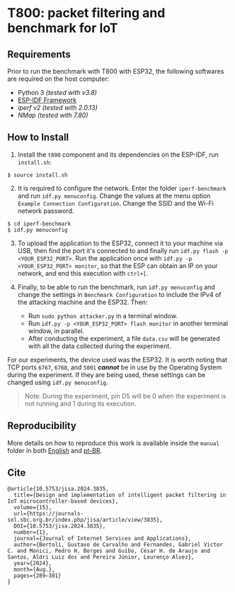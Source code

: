 # T800: packet filtering and benchmark for IoT

## Requirements
Prior to run the benchmark with T800 with ESP32, the following softwares are required on the host computer:
- Python 3 _(tested with v3.8)_
- [ESP-IDF Framework ](https://github.com/espressif/esp-idf)
- *iperf v2* _(tested with 2.0.13)_
- *NMap* _(tested with 7.80)_

## How to Install

1. Install the `t800` component and its dependencies on the ESP-IDF, run `install.sh`:

```
$ source install.sh
```

2. It is required to configure the network. Enter the folder `iperf-benchmark` and run `idf.py menuconfig`. Change the values at the menu option `Example Connection Configuration`. Change the SSID and the Wi-Fi network password.

```
$ cd iperf-benchmark
$ idf.py menuconfig
```

3. To upload the application to the ESP32, connect it to your machine via USB, then find the port it's connected to and finally run `idf.py flash -p <YOUR_ESP32_PORT>`. Run the application once with `idf.py -p <YOUR_ESP32_PORT> monitor`, so that the ESP can obtain an IP on your network, and end this execution with `ctrl+[`.

4. Finally, to be able to run the benchmark, run `idf.py menuconfig` and change the settings in `Benchmark Configuration` to include the IPv4 of the attacking machine and the ESP32. Then:
   * Run `sudo python attacker.py` in a terminal window.
   * Run `idf.py -p <YOUR_ESP32_PORT> flash monitor` in another terminal window, in parallel.
   * After conducting the experiment, a file `data.csv` will be generated with all the data collected during the experiment.

For our experiments, the device used was the ESP32. It is worth noting that TCP ports `6767`, `6768`, and `5001` ***cannot*** be in use by the Operating System during the experiment. If they are being used, these settings can be changed using `idf.py menuconfig`.

> Note: During the experiment, pin D5 will be 0 when the experiment is not running and 1 during its execution.

## Reproducibility

More details on how to reproduce this work is available inside the `manual` folder in both [English](https://github.com/c2dc/T800/blob/main/manual/manual_en.md) and [pt-BR](https://github.com/c2dc/T800/blob/main/manual/manual_pt-br.md).

## Cite
```
@article{10.5753/jisa.2024.3835,
  title={Design and implementation of intelligent packet filtering in IoT microcontroller-based devices},
  volume={15},
  url={https://journals-sol.sbc.org.br/index.php/jisa/article/view/3835},
  DOI={10.5753/jisa.2024.3835},
  number={1},
  journal={Journal of Internet Services and Applications},
  author={Bertoli, Gustavo de Carvalho and Fernandes, Gabriel Victor C. and Monici, Pedro H. Borges and Guibo, César H. de Araujo and Santos, Aldri Luiz dos and Pereira Júnior, Lourenço Alvez},
  year={2024},
  month={Aug.},
  pages={289–301}
}
```

